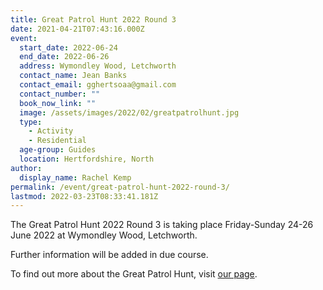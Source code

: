 ```yaml
---
title: Great Patrol Hunt 2022 Round 3
date: 2021-04-21T07:43:16.000Z
event:
  start_date: 2022-06-24
  end_date: 2022-06-26
  address: Wymondley Wood, Letchworth
  contact_name: Jean Banks
  contact_email: gghertsoaa@gmail.com
  contact_number: ""
  book_now_link: ""
  image: /assets/images/2022/02/greatpatrolhunt.jpg
  type:
    - Activity
    - Residential
  age-group: Guides
  location: Hertfordshire, North
author:
  display_name: Rachel Kemp
permalink: /event/great-patrol-hunt-2022-round-3/
lastmod: 2022-03-23T08:33:41.181Z
---
```

<p>The Great Patrol Hunt 2022 Round 3 is taking place Friday-Sunday 24-26 June 2022 at Wymondley Wood, Letchworth.</p>
<p>Further information will be added in due course.</p>
<p>To find out more about the Great Patrol Hunt, visit <a href="/great-patrol-hunt/" target="_blank" rel="noopener noreferrer">our page</a>.</p>
